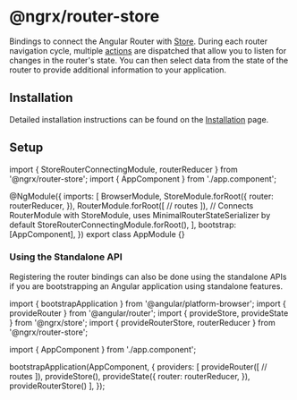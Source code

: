 # @ngrx/router-store

Bindings to connect the Angular Router with [Store](guide/store). During each router navigation cycle, multiple [actions](guide/router-store/actions) are dispatched that allow you to listen for changes in the router's state. You can then select data from the state of the router to provide additional information to your application.

## Installation 

Detailed installation instructions can be found on the [Installation](guide/router-store/install) page.

## Setup

<code-example header="app.module.ts">
import { StoreRouterConnectingModule, routerReducer } from '@ngrx/router-store';
import { AppComponent } from './app.component';

@NgModule({
  imports: [
    BrowserModule,
    StoreModule.forRoot({
      router: routerReducer,
    }),
    RouterModule.forRoot([
      // routes
    ]),
    // Connects RouterModule with StoreModule, uses MinimalRouterStateSerializer by default
    StoreRouterConnectingModule.forRoot(),
  ],
  bootstrap: [AppComponent],
})
export class AppModule {}
</code-example>

### Using the Standalone API

Registering the router bindings can also be done using the standalone APIs if you are bootstrapping an Angular application using standalone features.

<code-example header="main.ts">
import { bootstrapApplication } from '@angular/platform-browser';
import { provideRouter } from '@angular/router';
import { provideStore, provideState } from '@ngrx/store';
import { provideRouterStore, routerReducer } from '@ngrx/router-store';

import { AppComponent } from './app.component';

bootstrapApplication(AppComponent, {
  providers: [
    provideRouter([
      // routes
    ]),
    provideStore(),
    provideState({
      router: routerReducer,
    }),
    provideRouterStore()
  ],
});
</code-example>
